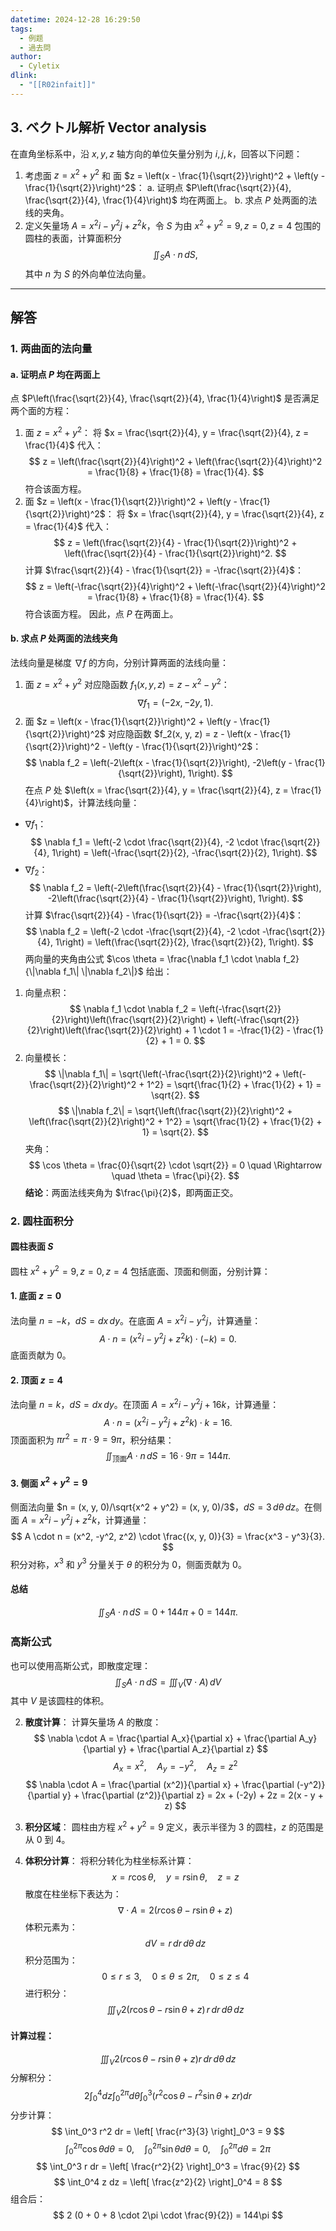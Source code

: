 ```yaml
---
datetime: 2024-12-28 16:29:50
tags:
  - 例题
  - 過去問
author:
  - Cyletix
dlink:
  - "[[R02infait]]"
---
```

## 3. ベクトル解析 Vector analysis
在直角坐标系中，沿 $x, y, z$ 轴方向的单位矢量分别为 $i, j, k$，回答以下问题：
1. 考虑面 $z = x^2 + y^2$ 和 面 $z = \left(x - \frac{1}{\sqrt{2}}\right)^2 + \left(y - \frac{1}{\sqrt{2}}\right)^2$：
   a. 证明点 $P\left(\frac{\sqrt{2}}{4}, \frac{\sqrt{2}}{4}, \frac{1}{4}\right)$ 均在两面上。
   b. 求点 $P$ 处两面的法线的夹角。
2. 定义矢量场 $A = x^2i - y^2j + z^2k$，令 $S$ 为由 $x^2 + y^2 = 9, z = 0, z = 4$ 包围的圆柱的表面，计算面积分
   $$
   \iint_S A \cdot n \, dS,
   $$
   其中 $n$ 为 $S$ 的外向单位法向量。

---
## 解答
### 1. 两曲面的法向量
#### a. 证明点 $P$ 均在两面上
点 $P\left(\frac{\sqrt{2}}{4}, \frac{\sqrt{2}}{4}, \frac{1}{4}\right)$ 是否满足两个面的方程：
1. 面 $z = x^2 + y^2$：
   将 $x = \frac{\sqrt{2}}{4}, y = \frac{\sqrt{2}}{4}, z = \frac{1}{4}$ 代入：
   $$
   z = \left(\frac{\sqrt{2}}{4}\right)^2 + \left(\frac{\sqrt{2}}{4}\right)^2 = \frac{1}{8} + \frac{1}{8} = \frac{1}{4}.
   $$
   符合该面方程。
2. 面 $z = \left(x - \frac{1}{\sqrt{2}}\right)^2 + \left(y - \frac{1}{\sqrt{2}}\right)^2$：
   将 $x = \frac{\sqrt{2}}{4}, y = \frac{\sqrt{2}}{4}, z = \frac{1}{4}$ 代入：
   $$
   z = \left(\frac{\sqrt{2}}{4} - \frac{1}{\sqrt{2}}\right)^2 + \left(\frac{\sqrt{2}}{4} - \frac{1}{\sqrt{2}}\right)^2.
   $$
   计算 $\frac{\sqrt{2}}{4} - \frac{1}{\sqrt{2}} = -\frac{\sqrt{2}}{4}$：
   $$
   z = \left(-\frac{\sqrt{2}}{4}\right)^2 + \left(-\frac{\sqrt{2}}{4}\right)^2 = \frac{1}{8} + \frac{1}{8} = \frac{1}{4}.
   $$
   符合该面方程。
因此，点 $P$ 在两面上。
#### b. 求点 $P$ 处两面的法线夹角
法线向量是梯度 $\nabla f$ 的方向，分别计算两面的法线向量：
1. 面 $z = x^2 + y^2$ 对应隐函数 $f_1(x, y, z) = z - x^2 - y^2$：
   $$
   \nabla f_1 = \left(-2x, -2y, 1\right).
   $$
2. 面 $z = \left(x - \frac{1}{\sqrt{2}}\right)^2 + \left(y - \frac{1}{\sqrt{2}}\right)^2$ 对应隐函数 $f_2(x, y, z) = z - \left(x - \frac{1}{\sqrt{2}}\right)^2 - \left(y - \frac{1}{\sqrt{2}}\right)^2$：
   $$
   \nabla f_2 = \left(-2\left(x - \frac{1}{\sqrt{2}}\right), -2\left(y - \frac{1}{\sqrt{2}}\right), 1\right).
   $$
在点 $P$ 处 $\left(x = \frac{\sqrt{2}}{4}, y = \frac{\sqrt{2}}{4}, z = \frac{1}{4}\right)$，计算法线向量：
- $\nabla f_1$：
  $$
  \nabla f_1 = \left(-2 \cdot \frac{\sqrt{2}}{4}, -2 \cdot \frac{\sqrt{2}}{4}, 1\right) = \left(-\frac{\sqrt{2}}{2}, -\frac{\sqrt{2}}{2}, 1\right).
  $$
- $\nabla f_2$：
  $$
  \nabla f_2 = \left(-2\left(\frac{\sqrt{2}}{4} - \frac{1}{\sqrt{2}}\right), -2\left(\frac{\sqrt{2}}{4} - \frac{1}{\sqrt{2}}\right), 1\right).
  $$
  计算 $\frac{\sqrt{2}}{4} - \frac{1}{\sqrt{2}} = -\frac{\sqrt{2}}{4}$：
  $$
  \nabla f_2 = \left(-2 \cdot -\frac{\sqrt{2}}{4}, -2 \cdot -\frac{\sqrt{2}}{4}, 1\right) = \left(\frac{\sqrt{2}}{2}, \frac{\sqrt{2}}{2}, 1\right).
  $$
两向量的夹角由公式 $\cos \theta = \frac{\nabla f_1 \cdot \nabla f_2}{\|\nabla f_1\| \|\nabla f_2\|}$ 给出：
1. 向量点积：
   $$
   \nabla f_1 \cdot \nabla f_2 = \left(-\frac{\sqrt{2}}{2}\right)\left(\frac{\sqrt{2}}{2}\right) + \left(-\frac{\sqrt{2}}{2}\right)\left(\frac{\sqrt{2}}{2}\right) + 1 \cdot 1 = -\frac{1}{2} - \frac{1}{2} + 1 = 0.
   $$
2. 向量模长：
   $$
   \|\nabla f_1\| = \sqrt{\left(-\frac{\sqrt{2}}{2}\right)^2 + \left(-\frac{\sqrt{2}}{2}\right)^2 + 1^2} = \sqrt{\frac{1}{2} + \frac{1}{2} + 1} = \sqrt{2}.
   $$
   $$
   \|\nabla f_2\| = \sqrt{\left(\frac{\sqrt{2}}{2}\right)^2 + \left(\frac{\sqrt{2}}{2}\right)^2 + 1^2} = \sqrt{\frac{1}{2} + \frac{1}{2} + 1} = \sqrt{2}.
   $$
夹角：
$$
\cos \theta = \frac{0}{\sqrt{2} \cdot \sqrt{2}} = 0 \quad \Rightarrow \quad \theta = \frac{\pi}{2}.
$$
**结论**：两面法线夹角为 $\frac{\pi}{2}$，即两面正交。
### 2. 圆柱面积分
#### 圆柱表面 $S$
圆柱 $x^2 + y^2 = 9, z = 0, z = 4$ 包括底面、顶面和侧面，分别计算：
#### 1. 底面 $z = 0$
法向量 $n = -k$，$dS = dx \, dy$。在底面 $A = x^2i - y^2j$，计算通量：
$$
A \cdot n = (x^2i - y^2j + z^2k) \cdot (-k) = 0.
$$
底面贡献为 $0$。
#### 2. 顶面 $z = 4$
法向量 $n = k$，$dS = dx \, dy$。在顶面 $A = x^2i - y^2j + 16k$，计算通量：
$$
A \cdot n = (x^2i - y^2j + z^2k) \cdot k = 16.
$$
顶面面积为 $\pi r^2 = \pi \cdot 9 = 9\pi$，积分结果：
$$
\iint_{\text{顶面}} A \cdot n \, dS = 16 \cdot 9\pi = 144\pi.
$$
#### 3. 侧面 $x^2 + y^2 = 9$
侧面法向量 $n = (x, y, 0)/\sqrt{x^2 + y^2} = (x, y, 0)/3$，$dS = 3 \, d\theta \, dz$。在侧面 $A = x^2i - y^2j + z^2k$，计算通量：
$$
A \cdot n = (x^2, -y^2, z^2) \cdot \frac{(x, y, 0)}{3} = \frac{x^3 - y^3}{3}.
$$
积分对称，$x^3$ 和 $y^3$ 分量关于 $\theta$ 的积分为 $0$，侧面贡献为 $0$。
#### 总结
$$
\iint_S A \cdot n \, dS = 0 + 144\pi + 0 = 144\pi.
$$


### 高斯公式
也可以使用高斯公式，即散度定理：
$$
\iint_S A \cdot n \, dS = \iiint_V (\nabla \cdot A) \, dV
$$
其中 $V$ 是该圆柱的体积。

2. **散度计算**：
计算矢量场 $A$ 的散度：
$$
\nabla \cdot A = \frac{\partial A_x}{\partial x} + \frac{\partial A_y}{\partial y} + \frac{\partial A_z}{\partial z}
$$
$$
A_x = x^2, \quad A_y = -y^2, \quad A_z = z^2
$$
$$
\nabla \cdot A = \frac{\partial (x^2)}{\partial x} + \frac{\partial (-y^2)}{\partial y} + \frac{\partial (z^2)}{\partial z} = 2x + (-2y) + 2z = 2(x - y + z)
$$

3. **积分区域**：
圆柱由方程 $x^2 + y^2 = 9$ 定义，表示半径为 3 的圆柱，$z$ 的范围是从 $0$ 到 $4$。

4. **体积分计算**：
将积分转化为柱坐标系计算：
$$
x = r \cos \theta, \quad y = r \sin \theta, \quad z = z
$$
散度在柱坐标下表达为：
$$
\nabla \cdot A = 2(r \cos \theta - r \sin \theta + z)
$$
体积元素为：
$$
dV = r \, dr \, d\theta \, dz
$$
积分范围为：
$$
0 \leq r \leq 3, \quad 0 \leq \theta \leq 2\pi, \quad 0 \leq z \leq 4
$$
进行积分：
$$
\iiint_V 2(r \cos \theta - r \sin \theta + z) \, r \, dr \, d\theta \, dz
$$

#### 计算过程：
$$
\iiint_V 2(r \cos \theta - r \sin \theta + z) r \, dr \, d\theta \, dz
$$
分解积分：
$$
2 \int_0^4 dz \int_0^{2\pi} d\theta \int_0^3 (r^2 \cos \theta - r^2 \sin \theta + zr) dr
$$
分步计算：
$$
\int_0^3 r^2 dr = \left[ \frac{r^3}{3} \right]_0^3 = 9
$$
$$
\int_0^{2\pi} \cos \theta d\theta = 0, \quad \int_0^{2\pi} \sin \theta d\theta = 0, \quad \int_0^{2\pi} d\theta = 2\pi
$$
$$
\int_0^3 r dr = \left[ \frac{r^2}{2} \right]_0^3 = \frac{9}{2}
$$
$$
\int_0^4 z dz = \left[ \frac{z^2}{2} \right]_0^4 = 8
$$
组合后：
$$
2 (0 + 0 + 8 \cdot 2\pi \cdot \frac{9}{2}) = 144\pi
$$
